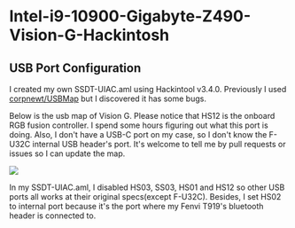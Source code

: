 # Intel-i9-10900-Gigabyte-Z490-Vision-G-Hackintosh  

## USB Port Configuration  

I created my own SSDT-UIAC.aml using Hackintool v3.4.0. Previously I used [corpnewt/USBMap](https://github.com/corpnewt/USBMap) but I discovered it has some bugs.  

Below is the usb map of Vision G. Please notice that HS12 is the onboard RGB fusion controller. I spend some hours figuring out what this port is doing. Also, I don't have a USB-C port on my case, so I don't know the F-U32C internal USB header's port. It's welcome to tell me by pull requests or issues so I can update the map.  

![](USB-Map/USB-Map.png)

In my SSDT-UIAC.aml, I disabled HS03, SS03, HS01 and HS12 so other USB ports all works at their original specs(except F-U32C). Besides, I set HS02 to internal port because it's the port where my Fenvi T919's bluetooth header is connected to.